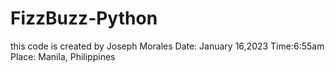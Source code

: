 # FizzBuzz-Python
this code is created by Joseph Morales
Date: January 16,2023
Time:6:55am
Place: Manila, Philippines
